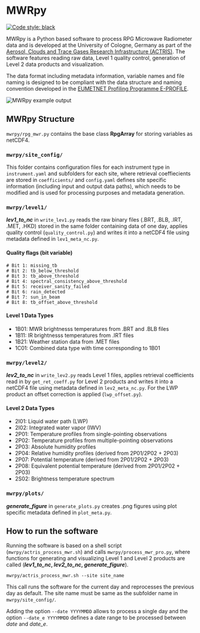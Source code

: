 # MWRpy

[![Code style: black](https://img.shields.io/badge/code%20style-black-000000.svg)](https://github.com/psf/black)

MWRpy is a Python based software to process RPG Microwave Radiometer data and is developed at the University of Cologne, Germany as part of the [Aerosol, Clouds and Trace Gases Research Infrastructure (ACTRIS)](https://actris.eu/). 
The software features reading raw data, Level 1 quality control, generation of Level 2 data products and visualization.

The data format including metadata information, variable names and file naming is designed to be compliant with the data structure and naming convention developed in the [EUMETNET Profiling Programme E-PROFILE](https://www.eumetnet.eu/). 

![MWRpy example output](https://atmos.meteo.uni-koeln.de/~hatpro/quicklooks/obs/site/jue/tophat/actris/level2/2022/10/29/20221029_juelich_temperature.png)

## MWRpy Structure

`mwrpy/rpg_mwr.py` contains the base class <b>RpgArray</b> for storing variables as netCDF4.

### `mwrpy/site_config/`

This folder contains configuration files for each instrument type in `instrument.yaml` and subfolders for each site, where retrieval coeffiecients are stored in `coefficients/` and `config.yaml` defines site specific information (including input and output data paths), which needs to be modified and is used for processing purposes and metadata generation.

### `mwrpy/level1/`

<b>*lev1_to_nc*</b> in `write_lev1.py` reads the raw binary files (.BRT, .BLB, .IRT, .MET, .HKD) stored in the same folder containing data of one day, applies quality control (`quality_control.py`) and writes it into a netCDF4 file using metadata defined in `lev1_meta_nc.py`.

#### Quality flags (bit variable)
    # Bit 1: missing_tb
    # Bit 2: tb_below_threshold
    # Bit 3: tb_above_threshold
    # Bit 4: spectral_consistency_above_threshold
    # Bit 5: receiver_sanity_failed
    # Bit 6: rain_detected
    # Bit 7: sun_in_beam
    # Bit 8: tb_offset_above_threshold
    
#### Level 1 Data Types
* 1B01: MWR brightnesss temperatures from .BRT and .BLB files
* 1B11: IR brightnesss temperatures from .IRT files
* 1B21: Weather station data from .MET files
* 1C01: Combined data type with time corresponding to 1B01

### `mwrpy/level2/`

<b>*lev2_to_nc*</b> in `write_lev2.py` reads Level 1 files, applies retrieval coefficients read in by `get_ret_coeff.py` for Level 2 products and writes it into a netCDF4 file using metadata defined in `lev2_meta_nc.py`. For the LWP product an offset correction is applied (`lwp_offset.py`).

#### Level 2 Data Types
* 2I01: Liquid water path (LWP)
* 2I02: Integrated water vapor (IWV)
* 2P01: Temperature profiles from single-pointing observations
* 2P02: Temperature profiles from multiple-pointing observations
* 2P03: Absolute humidity profiles
* 2P04: Relative humidity profiles (derived from 2P01/2P02 + 2P03)
* 2P07: Potential temperature (derived from 2P01/2P02 + 2P03)
* 2P08: Equivalent potential temperature (derived from 2P01/2P02 + 2P03)
* 2S02: Brightness temperature spectrum

### `mwrpy/plots/`

<b>*generate_figure*</b> in `generate_plots.py` creates .png figures using plot specific metadata defined in `plot_meta.py`.

## How to run the software

Running the software is based on a shell script (`mwrpy/actris_process_mwr.sh`) and calls `mwrpy/process_mwr_pro.py`, where functions for generating and visualizing Level 1 and Level 2 products are called (<b>*lev1_to_nc*, *lev2_to_nc*, *generate_figure*</b>).

```
mwrpy/actris_process_mwr.sh --site site_name
```
This call runs the software for the current day and reprocesses the previous day as default. The site name must be same as the subfolder name in `mwrpy/site_config/`.

Adding the option `--date YYYYMMDD` allows to process a single day and the option `--date_e YYYYMMDD` defines a date range to be processed between *date* and *date_e*.

